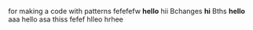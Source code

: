 for making a code with patterns
fefefefw
**hello**
hii
Bchanges
**hi**
Bths
**hello**
aaa
hello
asa
thiss
fefef
hlleo
hrhee
